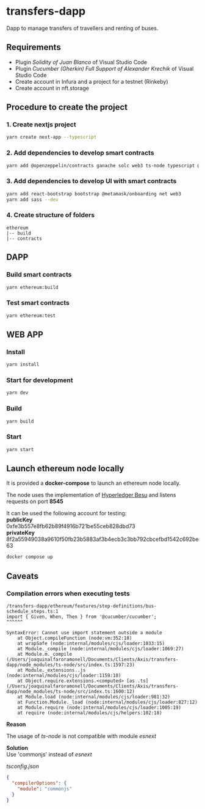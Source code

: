 # transfers-dapp
Dapp to manage transfers of travellers and renting of buses.

## Requirements
- Plugin *Solidity of Juan Blanco* of Visual Studio Code
- Plugin *Cucumber (Gherkin) Full Support of Alexander Krechik* of Visual Studio Code
- Create account in Infura and a project for a testnet (Rinkeby)
- Create account in nft.storage

## Procedure to create the project

### 1. Create nextjs project
```bash
yarn create next-app --typescript
```
### 2. Add dependencies to develop smart contracts
```bash
yarn add @openzeppelin/contracts ganache solc web3 ts-node typescript @cucumber/cucumber --dev
```

### 3. Add dependencies to develop UI with smart contracts
```bash
yarn add react-bootstrap bootstrap @metamask/onboarding net web3
yarn add sass --dev
```

### 4. Create structure of folders
```
ethereum
|-- build
|-- contracts
```
## DAPP

### Build smart contracts
```bash
yarn ethereum:build
```
### Test smart contracts
```bash
yarn ethereum:test
```

## WEB APP
### Install
```bash
yarn install
```
### Start for development
```bash
yarn dev
```
### Build
```bash
yarn build
```
### Start
```bash
yarn start
```

## Launch ethereum node locally
It is provided a **docker-compose** to launch an ethereum node locally.  

The node uses the implementation of [Hyperledger Besu](https://besu.hyperledger.org/en/stable/HowTo/Get-Started/Installation-Options/Run-Docker-Image/) and listens requests on port **8545**  
  
It can be used the following account for testing:  
**publicKey**  
0xfe3b557e8fb62b89f4916b721be55ceb828dbd73  
**privateKey**  8f2a55949038a9610f50fb23b5883af3b4ecb3c3bb792cbcefbd1542c692be63  
```bash
docker compose up
```
## Caveats
### Compilation errors when executing tests
```
/transfers-dapp/ethereum/features/step-definitions/bus-schedule_steps.ts:1
import { Given, When, Then } from '@cucumber/cucumber';
^^^^^^

SyntaxError: Cannot use import statement outside a module
    at Object.compileFunction (node:vm:352:18)
    at wrapSafe (node:internal/modules/cjs/loader:1033:15)
    at Module._compile (node:internal/modules/cjs/loader:1069:27)
    at Module.m._compile (/Users/joaquinalfaroramonell/Documents/Clients/Axis/transfers-dapp/node_modules/ts-node/src/index.ts:1597:23)
    at Module._extensions..js (node:internal/modules/cjs/loader:1159:10)
    at Object.require.extensions.<computed> [as .ts] (/Users/joaquinalfaroramonell/Documents/Clients/Axis/transfers-dapp/node_modules/ts-node/src/index.ts:1600:12)
    at Module.load (node:internal/modules/cjs/loader:981:32)
    at Function.Module._load (node:internal/modules/cjs/loader:827:12)
    at Module.require (node:internal/modules/cjs/loader:1005:19)
    at require (node:internal/modules/cjs/helpers:102:18)
```

**Reason**  

The usage of *ts-node* is not compatible with module *esnext*

**Solution**  
Use 'commonjs' instead of *esnext*  

*tsconfig.json*
```json
{
  "compilerOptions": {
    "module": "commonjs"
  }
}
```